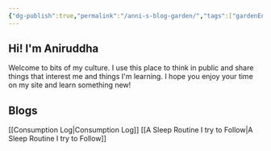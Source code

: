 ```yaml
---
{"dg-publish":true,"permalink":"/anni-s-blog-garden/","tags":["gardenEntry"],"noteIcon":"","created":"2025-09-22T18:32:54.025+05:30","updated":"2025-09-22T19:50:01.560+05:30"}
---
```


## Hi! I'm Aniruddha
Welcome to bits of my culture. I use this place to think in public and share things that interest me and things I'm learning. I hope you enjoy your time on my site and learn something new!


## Blogs
[[Consumption Log\|Consumption Log]]
[[A Sleep Routine I try to Follow\|A Sleep Routine I try to Follow]]
